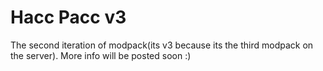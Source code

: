 # Hacc Pacc v3
The second iteration of modpack(its v3 because its the third modpack on the server). More info will be posted soon :)
